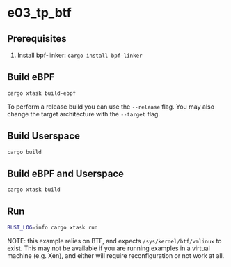 # e03_tp_btf

## Prerequisites

1. Install bpf-linker: `cargo install bpf-linker`

## Build eBPF

```bash
cargo xtask build-ebpf
```

To perform a release build you can use the `--release` flag.
You may also change the target architecture with the `--target` flag.

## Build Userspace

```bash
cargo build
```

## Build eBPF and Userspace

```bash
cargo xtask build
```

## Run

```bash
RUST_LOG=info cargo xtask run
```

NOTE: this example relies on BTF, and expects `/sys/kernel/btf/vmlinux` to exist. This may not be available if you are
running examples in a virtual machine (e.g. Xen), and either will require reconfiguration or not work at all.

